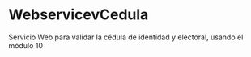 # WebservicevCedula
Servicio Web para validar la cédula de identidad y electoral, usando el módulo 10
